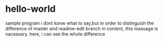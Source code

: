 # hello-world
sample program
i dont konw what to say,but in order to distinguish the difference of master and readme-edit branch in content, this massage is nacessary.
here, i can see the whole difference
